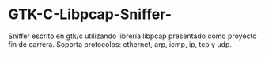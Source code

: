 # GTK-C-Libpcap-Sniffer-
Sniffer escrito en gtk/c utilizando librería libpcap presentado como proyecto fin de carrera.
Soporta protocolos: ethernet, arp, icmp, ip, tcp y udp.
